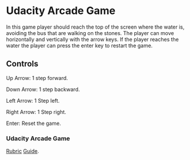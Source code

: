 Udacity Arcade Game
===============================

In this game player should reach the top of the screen where the water is,
avoiding the bus that are walking on the stones. The player can move
horizontally and vertically with the arrow keys. If the player reaches the water
the player can press the enter key to restart the game.

## Controls

Up Arrow: 1 step forward.

Down Arrow: 1 step backward.

Left Arrow: 1 Step left.

Right Arrow: 1 Step right.

Enter: Reset the game.


### Udacity Arcade Game

[Rubric](https://review.udacity.com/#!/projects/2696458597/rubric) [Guide](https://docs.google.com/document/d/1v01aScPjSWCCWQLIpFqvg3-vXLH2e8_SZQKC8jNO0Dc/pub?embedded=true).

